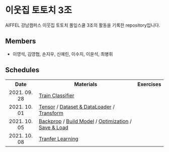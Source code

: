 # 이웃집 토토치 3조

AIFFEL 강남캠퍼스 이웃집 토토치 풀잎스쿨 3조의 활동을 기록한 repository입니다.

## Members

- 이영석, 김영협, 손지우, 신예린, 이수지, 이윤석, 최병휘

## Schedules

<table>
  <tbody>
    <tr>
      <th align="center">Date</th>
      <th align="center">Materials</th>
      <th align="center">Exercises</th>
    </tr>
    <tr>
      <td align="center">2021. 09. 28</td>
      <td>
        <a href="https://tutorials.pytorch.kr/beginner/blitz/cifar10_tutorial.html">Train Classifier</a>
      </td>
      <td></td>
    </tr>
    <tr>
      <td align="center">2021. 10. 01</td>
      <td>
        <a href="https://tutorials.pytorch.kr/beginner/basics/tensorqs_tutorial.html">Tensor</a> / <a href="https://tutorials.pytorch.kr/beginner/basics/data_tutorial.html">Dataset & DataLoader<a> / <a href="https://tutorials.pytorch.kr/beginner/basics/transforms_tutorial.html">Transform</a>
      </td>
      <td></td>
    </tr>
    <tr>
      <td align="center">2021. 10. 05</td>
      <td>
        <a href="https://tutorials.pytorch.kr/beginner/basics/autogradqs_tutorial.html">Backprop</a> / <a href="https://tutorials.pytorch.kr/beginner/basics/buildmodel_tutorial.html">Build Model<a> / <a href="https://tutorials.pytorch.kr/beginner/basics/optimization_tutorial.html">Optimization</a> / <a href="https://tutorials.pytorch.kr/beginner/basics/saveloadrun_tutorial.html">Save & Load</a>
      </td>
      <td></td>
    </tr>
    <tr>
      <td align="center">2021. 10. 08</td>
      <td>
        <a href="https://tutorials.pytorch.kr/beginner/transfer_learning_tutorial.html">Tranfer Learning</a>
      </td>
      <td></td>
    </tr>
  </tbody>
</table>

